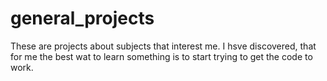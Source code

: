 # general_projects
These are projects about subjects that interest me. I hsve discovered, that for me the best wat to learn something is to start trying to get the code to work.
